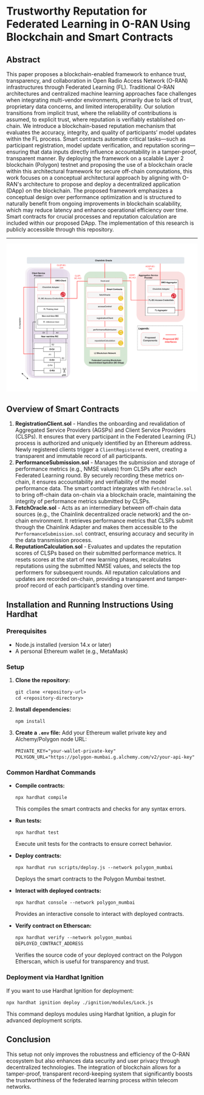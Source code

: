 
# Trustworthy Reputation for Federated Learning in O-RAN Using Blockchain and Smart Contracts

## Abstract

This paper proposes a blockchain-enabled framework to enhance trust, transparency, and collaboration in Open Radio Access Network (O-RAN) infrastructures through Federated Learning (FL). Traditional O-RAN architectures and centralized machine learning approaches face challenges when integrating multi-vendor environments, primarily due to lack of trust, proprietary data concerns, and limited interoperability. Our solution transitions from implicit trust, where the reliability of contributions is assumed, to explicit trust, where reputation is verifiably established on-chain. We introduce a blockchain-based reputation mechanism that evaluates the accuracy, integrity, and quality of participants’ model updates within the FL process. Smart contracts automate critical tasks—such as participant registration, model update verification, and reputation scoring—ensuring that data inputs directly influence accountability in a tamper-proof, transparent manner.
By deploying the framework on a scalable Layer 2 blockchain (Polygon) testnet and proposing the use of a blockchain oracle within this architectural framework for secure off-chain computations, this work focuses on a conceptual architectural approach by aligning with O-RAN's architecture to propose and deploy a decentralized application (DApp) on the blockchain. The proposed framework emphasizes a conceptual design over performance optimization and is structured to naturally benefit from ongoing improvements in blockchain scalability, which may reduce latency and enhance operational efficiency over time. Smart contracts for crucial processes and reputation calculation are included within our proposed DApp. The implementation of this research is publicly accessible through this repository.

---

![Proposed Framework for Blockchain and Federated Learning in O-RAN](RAN-BC-OJCOMs-1.png)

## Overview of Smart Contracts

1. **RegistrationClient.sol** - Handles the onboarding and revalidation of Aggregated Service Providers (AGSPs) and Client Service Providers (CLSPs). It ensures that every participant in the Federated Learning (FL) process is authorized and uniquely identified by an Ethereum address. Newly registered clients trigger a `ClientRegistered` event, creating a transparent and immutable record of all participants.
2. **PerformanceSubmission.sol** - Manages the submission and storage of performance metrics (e.g., NMSE values) from CLSPs after each Federated Learning round. By securely recording these metrics on-chain, it ensures accountability and verifiability of the model performance data. The smart contract integrates with `FetchOracle.sol` to bring off-chain data on-chain via a blockchain oracle, maintaining the integrity of performance metrics submitted by CLSPs.
3. **FetchOracle.sol** - Acts as an intermediary between off-chain data sources (e.g., the Chainlink decentralized oracle network) and the on-chain environment. It retrieves performance metrics that CLSPs submit through the Chainlink Adapter and makes them accessible to the `PerformanceSubmission.sol` contract, ensuring accuracy and security in the data transmission process.
4. **ReputationCalculation.sol** - Evaluates and updates the reputation scores of CLSPs based on their submitted performance metrics. It resets scores at the start of new learning phases, recalculates reputations using the submitted NMSE values, and selects the top performers for subsequent rounds. All reputation calculations and updates are recorded on-chain, providing a transparent and tamper-proof record of each participant’s standing over time.

## Installation and Running Instructions Using Hardhat

### Prerequisites

- Node.js installed (version 14.x or later)
- A personal Ethereum wallet (e.g., MetaMask)

### Setup

1. **Clone the repository:**
   ```
   git clone <repository-url>
   cd <repository-directory>
   ```

2. **Install dependencies:**
   ```
   npm install
   ```

3. **Create a `.env` file:**
   Add your Ethereum wallet private key and Alchemy/Polygon node URL:
   ```
   PRIVATE_KEY="your-wallet-private-key"
   POLYGON_URL="https://polygon-mumbai.g.alchemy.com/v2/your-api-key"
   ```

### Common Hardhat Commands

- **Compile contracts:**
  ```
  npx hardhat compile
  ```
  This compiles the smart contracts and checks for any syntax errors.

- **Run tests:**
  ```
  npx hardhat test
  ```
  Execute unit tests for the contracts to ensure correct behavior.

- **Deploy contracts:**
  ```
  npx hardhat run scripts/deploy.js --network polygon_mumbai
  ```
  Deploys the smart contracts to the Polygon Mumbai testnet.

- **Interact with deployed contracts:**
  ```
  npx hardhat console --network polygon_mumbai
  ```
  Provides an interactive console to interact with deployed contracts.

- **Verify contract on Etherscan:**
  ```
  npx hardhat verify --network polygon_mumbai DEPLOYED_CONTRACT_ADDRESS
  ```
  Verifies the source code of your deployed contract on the Polygon Etherscan, which is useful for transparency and trust.

### Deployment via Hardhat Ignition

If you want to use Hardhat Ignition for deployment:
```
npx hardhat ignition deploy ./ignition/modules/Lock.js
```
This command deploys modules using Hardhat Ignition, a plugin for advanced deployment scripts.

## Conclusion

This setup not only improves the robustness and efficiency of the O-RAN ecosystem but also enhances data security and user privacy through decentralized technologies. The integration of blockchain allows for a tamper-proof, transparent record-keeping system that significantly boosts the trustworthiness of the federated learning process within telecom networks.
